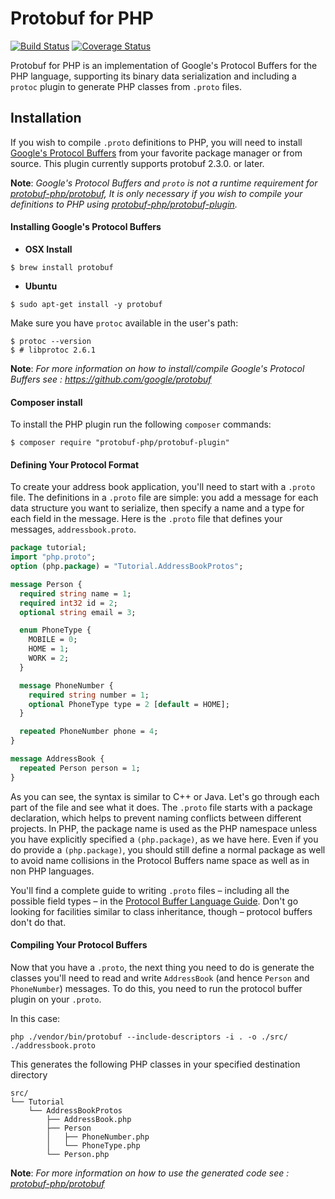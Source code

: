 Protobuf for PHP
================

[![Build Status](https://travis-ci.org/protobuf-php/protobuf-plugin.svg?branch=master)](https://travis-ci.org/protobuf-php/protobuf-plugin)
[![Coverage Status](https://coveralls.io/repos/protobuf-php/protobuf-plugin/badge.svg?branch=master&service=github)](https://coveralls.io/github/protobuf-php/protobuf-plugin?branch=master)

Protobuf for PHP is an implementation of Google's Protocol Buffers for the PHP
language, supporting its binary data serialization and including a `protoc`
plugin to generate PHP classes from ```.proto``` files.


## Installation

If you wish to compile ```.proto``` definitions to PHP,
you will need to install [Google's Protocol Buffers](https://github.com/google/protobuf) from your favorite package manager or from source.
This plugin currently supports protobuf 2.3.0. or later.

**Note**: *Google's Protocol Buffers and ```proto``` is not a runtime requirement for [protobuf-php/protobuf](https://github.com/protobuf-php/protobuf), It is only necessary if you wish to compile your definitions to PHP using [protobuf-php/protobuf-plugin](https://github.com/protobuf-php/protobuf-plugin).*


#### Installing Google's Protocol Buffers

* **OSX Install**

```console
$ brew install protobuf
```

* **Ubuntu**

```console
$ sudo apt-get install -y protobuf
```

Make sure you have ```protoc``` available in the user's path:
```console
$ protoc --version
$ # libprotoc 2.6.1
```

**Note**: *For more information on how to install/compile Google's Protocol Buffers see : https://github.com/google/protobuf*


#### Composer install

To install the PHP plugin run the following `composer` commands:

```console
$ composer require "protobuf-php/protobuf-plugin"
```

#### Defining Your Protocol Format

To create your address book application, you'll need to start with a ```.proto``` file. The definitions in a ```.proto``` file are simple: you add a message for each data structure you want to serialize, then specify a name and a type for each field in the message. Here is the ```.proto``` file that defines your messages, ```addressbook.proto```.

```proto
package tutorial;
import "php.proto";
option (php.package) = "Tutorial.AddressBookProtos";

message Person {
  required string name = 1;
  required int32 id = 2;
  optional string email = 3;

  enum PhoneType {
    MOBILE = 0;
    HOME = 1;
    WORK = 2;
  }

  message PhoneNumber {
    required string number = 1;
    optional PhoneType type = 2 [default = HOME];
  }

  repeated PhoneNumber phone = 4;
}

message AddressBook {
  repeated Person person = 1;
}
```

As you can see, the syntax is similar to C++ or Java. Let's go through each part of the file and see what it does.
The ```.proto``` file starts with a package declaration, which helps to prevent naming conflicts between different projects.
In PHP, the package name is used as the PHP namespace unless you have explicitly specified a ```(php.package)```, as we have here.
Even if you do provide a ```(php.package)```, you should still define a normal package as well to avoid name collisions in the Protocol Buffers name space as well as in non PHP languages.

You'll find a complete guide to writing ```.proto``` files – including all the possible field types – in the [Protocol Buffer Language Guide](https://developers.google.com/protocol-buffers/docs/proto). Don't go looking for facilities similar to class inheritance, though – protocol buffers don't do that.


#### Compiling Your Protocol Buffers

Now that you have a ```.proto```, the next thing you need to do is generate the classes you'll need to read and write ```AddressBook``` (and hence ```Person``` and ```PhoneNumber```) messages. To do this, you need to run the protocol buffer plugin on your ```.proto```.

In this case:

```console
php ./vendor/bin/protobuf --include-descriptors -i . -o ./src/ ./addressbook.proto
```

This generates the following PHP classes in your specified destination directory

```console
src/
└── Tutorial
    └── AddressBookProtos
        ├── AddressBook.php
        ├── Person
        │   ├── PhoneNumber.php
        │   └── PhoneType.php
        └── Person.php
```

**Note**: *For more information on how to use the generated code see : [protobuf-php/protobuf](https://github.com/protobuf-php/protobuf)*
